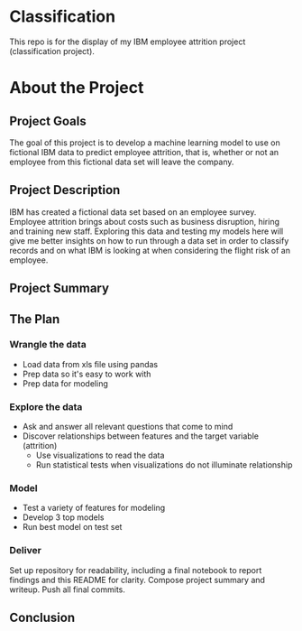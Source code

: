 # Classification
This repo is for the display of my IBM employee attrition project (classification project). 

# About the Project

## Project Goals
The goal of this project is to develop a machine learning model to use on fictional IBM data to predict employee attrition, that is, whether or not an employee from this fictional data set will leave the company.

## Project Description
IBM has created a fictional data set based on an employee survey. Employee attrition brings about costs such as business disruption, hiring and training new staff. Exploring this data and testing my models here will give me better insights on how to run through a data set in order to classify records and on what IBM is looking at when considering the flight risk of an employee.

## Project Summary

## The Plan

### Wrangle the data
* Load data from xls file using pandas
* Prep data so it's easy to work with
* Prep data for modeling

### Explore the data
* Ask and answer all relevant questions that come to mind
* Discover relationships between features and the target variable (attrition)
    * Use visualizations to read the data
    * Run statistical tests when visualizations do not illuminate relationship

### Model
* Test a variety of features for modeling
* Develop 3 top models
* Run best model on test set 

### Deliver
Set up repository for readability, including a final notebook to report findings and this README for clarity. Compose project summary and writeup. Push all final commits.

## Conclusion

